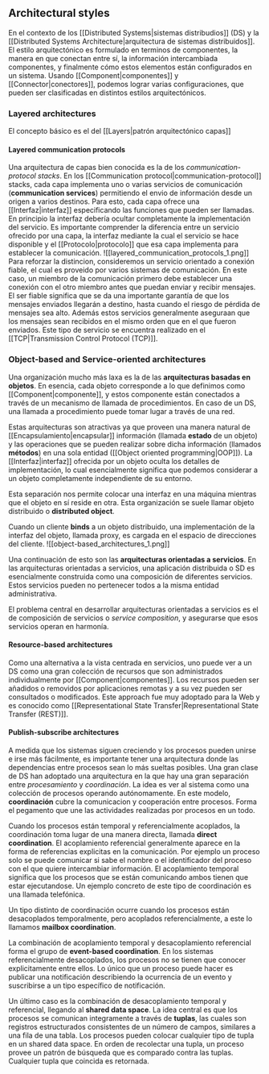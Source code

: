 ## Architectural styles
En el contexto de los [[Distributed Systems|sistemas distribudios]] (DS) y la [[Distributed Systems Architecture|arquitectura de sistemas distribuidos]]. El estilo arquitectónico es formulado en terminos de componentes, la manera en que conectan entre sí, la información intercambiada componentes, y finalmente cómo estos elementos están configurados en un sistema. Usando [[Component|componentes]] y [[Connector|conectores]], podemos lograr varias configuraciones, que pueden ser clasificadas en distintos estilos arquitectónicos.

### Layered architectures
El concepto básico es el del [[Layers|patrón arquitectónico capas]]

#### Layered communication protocols
Una arquitectura de capas bien conocida es la de los *communication-protocol stacks*. En los [[Communication protocol|communication-protocol]] stacks, cada capa implementa uno o varias servicios de comunicación (**communication services**) permitiendo el envio de información desde un origen a varios destinos. Para esto, cada capa ofrece una [[Interfaz|interfaz]] especificando las funciones que pueden ser llamadas. En principio la interfaz debería ocultar completamente la implementación del servicio.
Es importante comprender la diferencia entre un servicio ofrecido por una capa, la interfaz mediante la cual el servicio se hace disponible y el [[Protocolo|protocolo]] que esa capa implementa para establecer la comunicación.
![[layered_communication_protocols_1.png]]
Para reforzar la distincion, consideremos un servicio orientado a conexión fiable, el cual es proveido por varios sistemas de comunicación. En este caso, un miembro de la comunicación primero debe establecer una conexión con el otro miembro antes que puedan enviar y recibir mensajes. El ser fiable significa que se da una importante garantía de que los mensajes enviados llegarán a destino, hasta cuando el riesgo de pérdida de mensajes sea alto. Además estos servicios generalmente aseguraan que los mensajes sean recibidos en el mismo orden que en el que fueron enviados. Este tipo de servicio se encuentra realizado en el [[TCP|Transmission Control Protocol (TCP)]].

### Object-based and Service-oriented architectures
Una organización mucho más laxa es la de las **arquitecturas basadas en objetos**. En esencia, cada objeto corresponde a lo que definimos como [[Component|componente]], y estos componente están conectados a través de un mecanismo de llamada de procedimientos. En caso de un DS, una llamada a procedimiento puede tomar lugar a través de una red.

Estas arquitecturas son atractivas ya que proveen una manera natural de [[Encapsulamiento|encapsular]] información (llamada **estado** de un objeto) y las operaciones que se pueden realizar sobre dicha información (llamados **métodos**) en una sola entidad ([[Object oriented programming|OOP]]). La [[Interfaz|interfaz]] ofrecida por un objeto oculta los detalles de implementación, lo cual esencialmente significa que podemos considerar a un objeto completamente independiente de su entorno.

Esta separación nos permite colocar una interfaz en una máquina mientras que el objeto en sí reside en otra. Esta organización se suele llamar objeto distribuido o **distributed object**.

Cuando un cliente **binds** a un objeto distribuido, una implementación de la interfaz del objeto, llamada proxy, es cargada en el espacio de direcciones del cliente.
![[object-based_architectures_1.png]]

Una continuación de esto son las **arquitecturas orientadas a servicios**. En las arquitecturas orientadas a servicios, una aplicación distribuida o SD es esencialmente construida como una composición de diferentes servicios. Estos servicios pueden no pertenecer todos a la misma entidad administrativa.

El problema central en desarrollar arquitecturas orientadas a servicios es el de composición de servicios o *service composition*, y asegurarse que esos servicios operan en harmonía.

#### Resource-based architectures
Como una alternativa a la vista centrada en servicios, uno puede ver a un DS como una gran colección de recursos que son administrados individualmente por [[Component|componentes]]. Los recursos pueden ser añadidos o removidos por aplicaciones remotas y a su vez pueden ser consultados o modificados. Este approach fue muy adoptado para la Web y es conocido como [[Representational State Transfer|Representational State Transfer (REST)]].

#### Publish-subscribe architectures
A medida que los sistemas siguen creciendo y los procesos pueden unirse e irse más fácilmente, es importante tener una arquitectura donde las dependencias entre procesos sean lo más sueltas posibles. Una gran clase de DS han adoptado una arquitectura en la que hay una gran separación entre *procesamiento* y *coordinación*. La idea es ver al sistema como una colección de procesos operando autónomamente. En este modelo, **coordinación** cubre la comunicacion y cooperación entre procesos. Forma el pegamento que une las actividades realizadas por procesos en un todo.

Cuando los procesos están temporal y referencialmente acoplados, la coordinación toma lugar de una manera directa, llamada **direct coordination**. El acoplamiento referencial generalmente aparece en la forma de referencias explicitas en la comunicación. Por ejemplo un proceso solo se puede comunicar si sabe el nombre o el identificador del proceso con el que quiere intercambiar información. El acoplamiento temporal significa que los procesos que se están comunicando ambos tienen que estar ejecutandose. Un ejemplo concreto de este tipo de coordinación es una llamada telefónica.

Un tipo distinto de coordinación ocurre cuando los procesos están desacoplados temporalmente, pero acoplados referencialmente, a este lo llamamos **mailbox coordination**.

La combinación de acoplamiento temporal y desacoplamiento referencial forma el grupo de **event-based coordination**. En los sistemas referencialmente desacoplados, los procesos no se tienen que conocer explicitamente entre ellos. Lo único que un proceso puede hacer es publicar una notificación describiendo la ocurrencia de un evento y suscribirse a un tipo específico de notificación.

Un último caso es la combinación de desacoplamiento temporal y referencial, llegando al **shared data space**. La idea central es que los procesos se comunican integramente a través de **tuplas**, las cuales son registros estructurados consistentes de un número de campos, similares a una fila de una tabla. Los procesos pueden colocar cualquier tipo de tupla en un shared data space. En orden de recolectar una tupla, un proceso provee un patrón de búsqueda que es comparado contra las tuplas. Cualquier tupla que coincida es retornada.